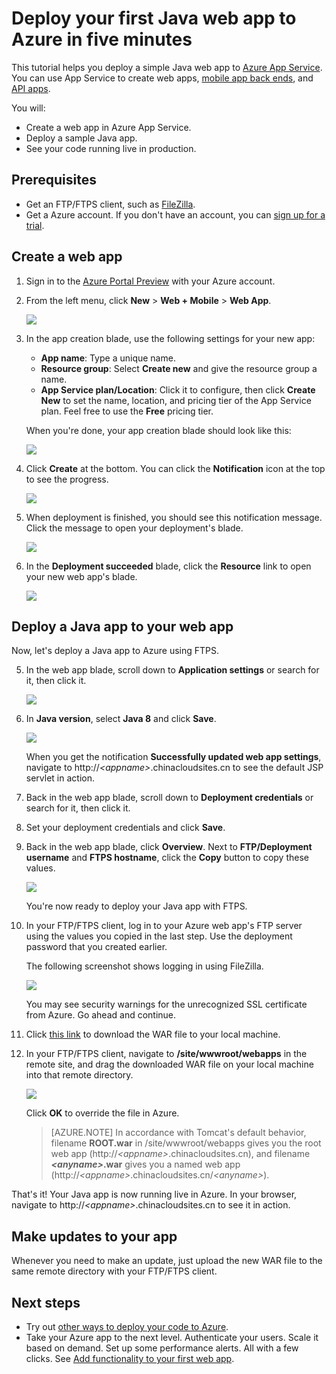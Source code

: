 <properties 
	pageTitle="Deploy your first Java web app to Azure in five minutes | Azure" 
	description="Learn how easy it is to run web apps in App Service by deploying a sample app. Start doing real development quickly and see results immediately." 
	services="app-service\web"
	documentationCenter=""
	authors="cephalin"
	manager="wpickett"
	editor=""
/>

<tags
	ms.service="app-service-web"
	ms.workload="web"
	ms.tgt_pltfrm="na"
	ms.devlang="na"
	ms.topic="hero-article"
	ms.date="10/13/2016"
	wacn.date="" 
	ms.author="cephalin"
/>
	
# Deploy your first Java web app to Azure in five minutes

This tutorial helps you deploy a simple Java web app to [Azure App Service](/documentation/articles/app-service-value-prop-what-is/).
You can use App Service to create web apps, [mobile app back ends](/documentation/services/app-service/mobile/),
and [API apps](/documentation/articles/app-service-api-apps-why-best-platform/).

You will: 

- Create a web app in Azure App Service.
- Deploy a sample Java app.
- See your code running live in production.

## Prerequisites

- Get an FTP/FTPS client, such as [FileZilla](https://filezilla-project.org/).
- Get a Azure account. If you don't have an account, you can 
[sign up for a trial](/pricing/1rmb-trial/?WT.mc_id=A261C142F).

## <a name="create"></a> Create a web app

1. Sign in to the [Azure Portal Preview](https://portal.azure.cn) with your Azure account.

2. From the left menu, click **New** > **Web + Mobile** > **Web App**.

    ![](./media/app-service-web-get-started-languages/create-web-app-portal.png)

3. In the app creation blade, use the following settings for your new app:

    - **App name**: Type a unique name.
    - **Resource group**: Select **Create new** and give the resource group a name.
    - **App Service plan/Location**: Click it to configure, then click **Create New** to set the name, location, and 
    pricing tier of the App Service plan. Feel free to use the **Free** pricing tier.

    When you're done, your app creation blade should look like this:

    ![](./media/app-service-web-get-started-languages/create-web-app-settings.png)

3. Click **Create** at the bottom. You can click the **Notification** icon at the top to see the progress.

    ![](./media/app-service-web-get-started-languages/create-web-app-started.png)

4. When deployment is finished, you should see this notification message. Click the message to open your deployment's blade.

    ![](./media/app-service-web-get-started-languages/create-web-app-finished.png)

5. In the **Deployment succeeded** blade, click the **Resource** link to open your new web app's blade.

    ![](./media/app-service-web-get-started-languages/create-web-app-resource.png)

## Deploy a Java app to your web app

Now, let's deploy a Java app to Azure using FTPS.

5. In the web app blade, scroll down to **Application settings** or search for it, then click it. 

    ![](./media/app-service-web-get-started-languages/set-java-application-settings.png)

6. In **Java version**, select **Java 8** and click **Save**.

    ![](./media/app-service-web-get-started-languages/set-java-application-settings.png)

    When you get the notification **Successfully updated web app settings**, navigate to http://*&lt;appname>*.chinacloudsites.cn 
    to see the default JSP servlet in action.

7. Back in the web app blade, scroll down to **Deployment credentials** or search for it, then click it.

8. Set your deployment credentials and click **Save**.

7. Back in the web app blade, click **Overview**. Next to **FTP/Deployment username** and **FTPS hostname**, click the **Copy** button
to copy these values.

    ![](./media/app-service-web-get-started-languages/get-ftp-url.png)

    You're now ready to deploy your Java app with FTPS.

8. In your FTP/FTPS client, log in to your Azure web app's FTP server using the values you copied in the last step. Use the deployment
password that you created earlier.

    The following screenshot shows logging in using FileZilla.

    ![](./media/app-service-web-get-started-languages/filezilla-login.png)

    You may see security warnings for the unrecognized SSL certificate from Azure. Go ahead and continue.

9. Click [this link](https://github.com/Azure-Samples/app-service-web-java-get-started/raw/master/webapps/ROOT.war) to download the WAR
file to your local machine.

9. In your FTP/FTPS client, navigate to **/site/wwwroot/webapps** in the remote site, and drag the downloaded WAR file on your local machine into 
that remote directory.

    ![](./media/app-service-web-get-started-languages/transfer-war-file.png)

    Click **OK** to override the file in Azure.

    >[AZURE.NOTE] In accordance with Tomcat's default behavior, filename **ROOT.war** in /site/wwwroot/webapps gives you the root web app 
    (http://*&lt;appname>*.chinacloudsites.cn), and filename ***&lt;anyname>*.war** gives you a named web app (http://*&lt;appname>*.chinacloudsites.cn/*&lt;anyname>*).

That's it! Your Java app is now running live in Azure. In your browser, navigate to http://*&lt;appname>*.chinacloudsites.cn to see it in action. 

## Make updates to your app

Whenever you need to make an update, just upload the new WAR file to the same remote directory with your FTP/FTPS client.

## Next steps

- Try out [other ways to deploy your code to Azure](/documentation/articles/web-sites-deploy/).
- Take your Azure app to the next level. Authenticate your users. Scale it based on demand. Set up some performance alerts. All with a few clicks. See 
[Add functionality to your first web app](/documentation/articles/app-service-web-get-started-2/).

